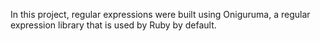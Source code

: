 In this project, regular expressions were built using Oniguruma, a regular expression library that is used by Ruby by default.
